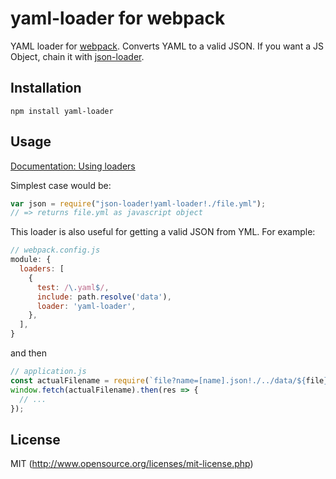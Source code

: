 # yaml-loader for webpack

YAML loader for [webpack](http://webpack.github.io/). Converts YAML to a valid JSON. If you want a JS Object, chain it with [json-loader](https://github.com/webpack/json-loader).

## Installation

`npm install yaml-loader`

## Usage

[Documentation: Using loaders](http://webpack.github.io/docs/using-loaders.html)

Simplest case would be:

``` javascript
var json = require("json-loader!yaml-loader!./file.yml");
// => returns file.yml as javascript object
```

This loader is also useful for getting a valid JSON from YML. For example:

```js
// webpack.config.js
module: {
  loaders: [
    {
      test: /\.yaml$/,
      include: path.resolve('data'),
      loader: 'yaml-loader',
    },
  ],
}
```

and then

```js
// application.js
const actualFilename = require(`file?name=[name].json!./../data/${file}.yaml`);
window.fetch(actualFilename).then(res => {
  // ...
});
```

## License

MIT (http://www.opensource.org/licenses/mit-license.php)

